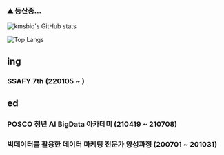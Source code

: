 ### ⛰️ 등산중...

![kmsbio's GitHub stats](https://github-readme-stats.vercel.app/api?username=jangwonseok17)

![Top Langs](https://github-readme-stats.vercel.app/api/top-langs/?username=jangwonseok17)


## ing
### SSAFY 7th (220105 ~ )

## ed
### POSCO 청년 AI BigData 아카데미 (210419 ~ 210708)
### 빅데이터를 활용한 데이터 마케팅 전문가 양성과정 (200701 ~ 201031)

